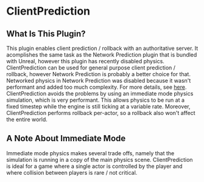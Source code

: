 # ClientPrediction

## What Is This Plugin?
This plugin enables client prediction / rollback with an authoritative server. 
It acomplishes the same task as the Network Prediction plugin that is bundled with Unreal, however this plugin has recently disabled physics. 
ClientPrediction can be used for general purpose client prediction / rollback, however Network Prediction is probably a better choice for that.
Networked physics in Network Prediction was disabled because it wasn't performant and added too much complexity. For more details, see [here](https://github.com/EpicGames/UnrealEngine/blob/137d565974b861bb0d0727813353fe740dad4bcf/Engine/Plugins/Runtime/NetworkPrediction/readme.txt).
ClientPrediction avoids the problems by using an immediate mode physics simulation, which is very performant. This allows physics to be run at a fixed timestep while the engine is still ticking at a variable rate.
Moreover, ClientPrediction performs rollback per-actor, so a rollback also won't affect the entire world.

## A Note About Immediate Mode
Immediate mode physics makes several trade offs, namely that the simulation is running in a copy of the main physics scene. 
ClientPrediction is ideal for a game where a single actor is controlled by the player and where collision between players is rare / not critical.

